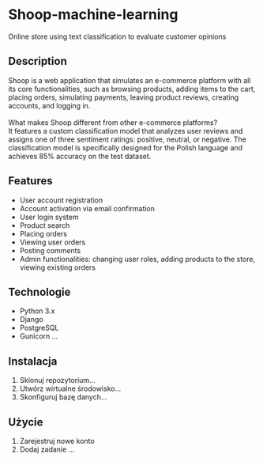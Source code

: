 # Shoop-machine-learning
Online store using text classification to evaluate customer opinions

## Description
Shoop is a web application that simulates an e-commerce platform with all its core functionalities, such as browsing products, adding items to the cart, placing orders, simulating payments, leaving product reviews, creating accounts, and logging in.<br><br>
What makes Shoop different from other e-commerce platforms?<br>It features a custom classification model that analyzes user reviews and assigns one of three sentiment ratings: positive, neutral, or negative. The classification model is specifically designed for the Polish language and achieves 85% accuracy on the test dataset.

## Features
- User account registration
- Account activation via email confirmation
- User login system
- Product search
- Placing orders
- Viewing user orders
- Posting comments
- Admin functionalities: changing user roles, adding products to the store, viewing existing orders

## Technologie
- Python 3.x
- Django
- PostgreSQL
- Gunicorn
...

## Instalacja
1. Sklonuj repozytorium...
2. Utwórz wirtualne środowisko...
3. Skonfiguruj bazę danych...

## Użycie
1. Zarejestruj nowe konto
2. Dodaj zadanie
...
